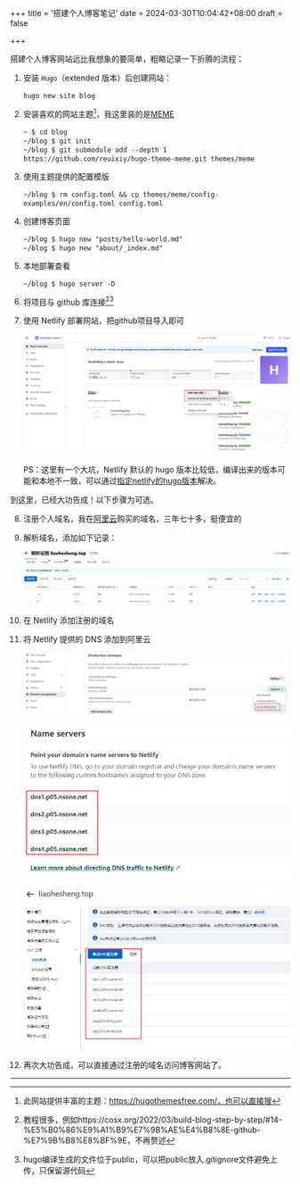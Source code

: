 +++
title = '搭建个人博客笔记'
date = 2024-03-30T10:04:42+08:00
draft = false

+++



搭建个人博客网站远比我想象的要简单，粗略记录一下折腾的流程：

1. 安装 `Hugo`（extended 版本）后创建网站：

   ```
   hugo new site blog
   ```

2. 安装喜欢的网站主题[^1]，我这里装的是[MEME](https://github.com/reuixiy/hugo-theme-meme)

   ```
   ~ $ cd blog
   ~/blog $ git init
   ~/blog $ git submodule add --depth 1 https://github.com/reuixiy/hugo-theme-meme.git themes/meme
   ```

3. 使用主题提供的配置模版

   ```
   ~/blog $ rm config.toml && cp themes/meme/config-examples/en/config.toml config.toml
   ```

4. 创建博客页面

   ```
   ~/blog $ hugo new "posts/hello-world.md"
   ~/blog $ hugo new "about/_index.md"
   ```

5. 本地部署查看

   ```
   ~/blog $ hugo server -D
   ```

6. 将项目与 github 库连接[^2][^3]

7. 使用 Netlify 部署网站，把github项目导入即可

   ![image-20240330102049405](https://raw.githubusercontent.com/HushWay/Typora-img/main/img/image-20240330102049405.png)

   PS：这里有一个大坑，Netlify 默认的 hugo 版本比较低，编译出来的版本可能和本地不一致，可以通过[指定netlify的hugo版本](https://github.com/reuixiy/hugo-theme-meme/issues/459)解决。

到这里，已经大功告成！以下步骤为可选。

8. 注册个人域名，我在[阿里云](https://dc.console.aliyun.com/next/index?spm=5176.12818093_-1363046575.products-recent.ddomain.3be916d0RBwS6j#/overview)购买的域名，三年七十多，挺便宜的

9. 解析域名，添加如下记录：

   ![image-20240330103047672](https://raw.githubusercontent.com/HushWay/Typora-img/main/img/image-20240330103047672.png)

10. 在 Netlify 添加注册的域名

11. 将 Netlify 提供的 DNS 添加到阿里云

    ![image-20240330103400518](https://raw.githubusercontent.com/HushWay/Typora-img/main/img/image-20240330103400518.png)

    ![image-20240330103438805](https://raw.githubusercontent.com/HushWay/Typora-img/main/img/image-20240330103438805.png)

    ![image-20240330103521799](https://raw.githubusercontent.com/HushWay/Typora-img/main/img/image-20240330103521799.png)

12. 再次大功告成，可以直接通过注册的域名访问博客网站了。

---

[^1]: 此网站提供丰富的主题：https://hugothemesfree.com/，也可以直接搜
[^2]: 教程很多，例如https://cosx.org/2022/03/build-blog-step-by-step/#14-%E5%B0%86%E9%A1%B9%E7%9B%AE%E4%B8%8E-github-%E7%9B%B8%E8%BF%9E，不再赘述
[^3]: hugo编译生成的文件位于public，可以把public放入.gitignore文件避免上传，只保留源代码
